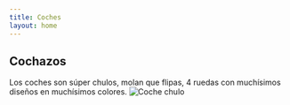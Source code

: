```yaml
---
title: Coches
layout: home
---
```

Cochazos
---
Los coches son súper chulos, molan que flipas, 4 ruedas con muchísimos diseños en muchísimos colores.
![Coche chulo](https://www.lamborghini.com/sites/it-en/files/DAM/lamborghini/facelift_2019/models_gw/2023/03_29_revuelto/gate_models_s_02_m.jpg)
